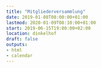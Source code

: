```yaml
---
title: "Mitgliederversammlung"
date: 2019-01-08T08:00:00+01:00
lastmod: 2020-01-09T08:10:00+01:00
start: 2019-06-15T19:00:00+02:00
location: dinkelhof
draft: false
outputs:
- html
- calendar
---
```

